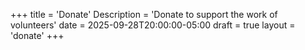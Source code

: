 +++
title = 'Donate'
Description = 'Donate to support the work of volunteers'
date = 2025-09-28T20:00:00-05:00
draft = true
layout = 'donate'
+++
